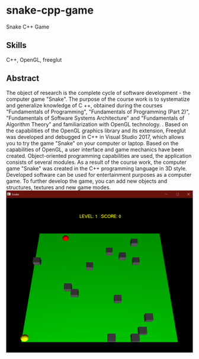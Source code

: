 # snake-cpp-game
Snake C++ Game

## Skills
C++, OpenGL, freeglut

## Abstract
The object of research is the complete cycle of software development - the computer game "Snake".
The purpose of the course work is to systematize and generalize knowledge of C ++, obtained during the courses "Fundamentals of Programming", "Fundamentals of Programming (Part 2)", "Fundamentals of Software Systems Architecture" and "Fundamentals of Algorithm Theory" and familiarization with OpenGL technology. .
Based on the capabilities of the OpenGL graphics library and its extension, Freeglut was developed and debugged in C++ in Visual Studio 2017, which allows you to try the game "Snake" on your computer or laptop. Based on the capabilities of OpenGL, a user interface and game mechanics have been created. Object-oriented programming capabilities are used, the application consists of several modules.
As a result of the course work, the computer game "Snake" was created in the
C++ programming language in 3D style.
Developed software can be used for entertainment purposes as a computer game.
To further develop the game, you can add new objects and structures, textures and new game modes.
![Screenshot](/screens/screen-1.png "Screenshot")
